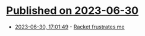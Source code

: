 # [Published on 2023-06-30](index.md)

* [2023-06-30, 17:01:49](https://lobste.rs/s/mzmdux/racket_frustrates_me) - [Racket frustrates me](https://blog.winny.tech/posts/racket-frustrates-me/)
